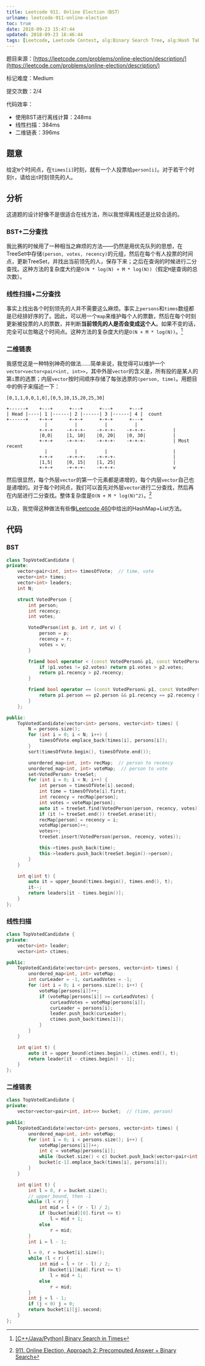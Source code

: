 ```yaml
---
title: Leetcode 911. Online Election（BST）
urlname: leetcode-911-online-election
toc: true
date: 2018-09-23 15:47:44
updated: 2018-09-23 16:46:44
tags: [Leetcode, Leetcode Contest, alg:Binary Search Tree, alg:Hash Table]
---
```


题目来源：[https://leetcode.com/problems/online-election/description/](https://leetcode.com/problems/online-election/description/)

标记难度：Medium

提交次数：2/4

代码效率：

* 使用BST进行离线计算：248ms
* 线性扫描：384ms
* 二维链表：396ms

## 题意

给定`N`个时间点，在`times[i]`时刻，就有一个人投票给`person[i]`。对于若干个时刻`t`，请给出`t`时刻领先的人。

## 分析

这道题的设计好像不是很适合在线方法，所以我觉得离线还是比较合适的。

### BST+二分查找

我比赛的时候用了一种相当之麻烦的方法——仍然是用优先队列的思想，在TreeSet中存储`(person, votes, recency)`的元组，然后在每个有人投票的时间点，更新TreeSet，并找出当前领先的人，保存下来；之后在查询的时候进行二分查找。这种方法的复杂度大约是`O(N * log(N) + M * log(N))`（假定`M`是查询的总次数）。

### 线性扫描+二分查找

事实上找出各个时刻领先的人并不需要这么麻烦。事实上`persons`和`times`数组都是已经排好序的了。因此，可以用一个`map`来维护每个人的票数，然后在每个时刻更新被投票的人的票数，并判断**当前领先的人是否会变成这个人**。如果不变的话，完全可以忽略这个时间点。这种方法的复杂度大约是`O(N + M * log(N))`。[^lee215]

[^lee215]: [\[C++/Java/Python\] Binary Search in Times](https://leetcode.com/problems/online-election/discuss/173382/C++JavaPython-Binary-Search-in-Times)

### 二维链表

我感觉这是一种特别神奇的做法……简单来说，我觉得可以维护一个`vector<vector<pair<int, int>>`，其中外层`vector`的含义是，所有投的是某人的第`i`票的选票；内层`vector`按时间顺序存储了每张选票的`(person, time)`。用题目中的例子来描述一下：

```
[0,1,1,0,0,1,0],[0,5,10,15,20,25,30]

+------+    +---+      +---+      +---+      +---+
| Head |----| 1 |------| 2 |------| 3 |------| 4 |  count
+------+    +-+-+      +-+-+      +-+-+      +---+
              |          |          |          |
            +-+-+     -+-+-+-    -+-+-+-    -+-+-+-          |
            |0,0|     |1, 10|    |0, 20|    |0, 30|          |
            +-+-+     -+-+-+-    -+-+-+-    -+-+-+-          | Most recent
              |          |          |                        |
            +-+-+     -+-+-+-    -+-+-+-                     |
            |1,5|     |0, 15|    |1, 25|                     |
            +-+-+     -+-+-+-    -+-+-+-                     v
```

然后很显然，每个外层`vector`的第一个元素都是递增的，每个内层`vector`自己也是递增的。对于每个时间点，我们可以首先对外层`vector`进行二分查找，然后再在内层进行二分查找。整体复杂度是`O(N + M * log(N)^2)`。[^solution]

[^solution]: [911. Online Election, Approach 2: Precomputed Answer + Binary Search](https://leetcode.com/articles/online-election/#approach-2-precomputed-answer-binary-search)

以及，我觉得这种做法有些像[Leetcode 460](/post/leetcode-460-lfu-cache)中给出的HashMap+List方法。

## 代码

### BST

```cpp
class TopVotedCandidate {
private:
    vector<pair<int, int>> timesOfVote;  // time, vote
    vector<int> times;
    vector<int> leaders;
    int N;

    struct VotedPerson {
        int person;
        int recency;
        int votes;

        VotedPerson(int p, int r, int v) {
            person = p;
            recency = r;
            votes = v;
        }

        friend bool operator < (const VotedPerson& p1, const VotedPerson& p2) {
            if (p1.votes != p2.votes) return p1.votes > p2.votes;
            return p1.recency > p2.recency;
        }

        friend bool operator == (const VotedPerson& p1, const VotedPerson& p2) {
            return p1.person == p2.person && p1.recency == p2.recency && p1.votes == p2.votes;
        }
    };

public:
    TopVotedCandidate(vector<int> persons, vector<int> times) {
        N = persons.size();
        for (int i = 0; i < N; i++) {
            timesOfVote.emplace_back(times[i], persons[i]);
        }
        sort(timesOfVote.begin(), timesOfVote.end());

        unordered_map<int, int> recMap;  // person to recency
        unordered_map<int, int> voteMap;  // person to vote
        set<VotedPerson> treeSet;
        for (int i = 0; i < N; i++) {
            int person = timesOfVote[i].second;
            int time = timesOfVote[i].first;
            int recency = recMap[person];
            int votes = voteMap[person];
            auto it = treeSet.find(VotedPerson(person, recency, votes));
            if (it != treeSet.end()) treeSet.erase(it);
            recMap[person] = recency = i;
            voteMap[person]++;
            votes++;
            treeSet.insert(VotedPerson(person, recency, votes));

            this->times.push_back(time);
            this->leaders.push_back(treeSet.begin()->person);
        }
    }

    int q(int t) {
        auto it = upper_bound(times.begin(), times.end(), t);
        it--;
        return leaders[it - times.begin()];
    }
};
```

### 线性扫描

```cpp
class TopVotedCandidate {
private:
    vector<int> leader;
    vector<int> ctimes;

public:
    TopVotedCandidate(vector<int> persons, vector<int> times) {
        unordered_map<int, int> voteMap;
        int curLeader = -1, curLeadVotes = -1;
        for (int i = 0; i < persons.size(); i++) {
            voteMap[persons[i]]++;
            if (voteMap[persons[i]] >= curLeadVotes) {
                curLeadVotes = voteMap[persons[i]];
                curLeader = persons[i];
                leader.push_back(curLeader);
                ctimes.push_back(times[i]);
            }
        }
    }

    int q(int t) {
        auto it = upper_bound(ctimes.begin(), ctimes.end(), t);
        return leader[it - ctimes.begin() - 1];
    }
};
```

### 二维链表

```cpp
class TopVotedCandidate {
private:
    vector<vector<pair<int, int>>> bucket;  // (time, person)

public:
    TopVotedCandidate(vector<int> persons, vector<int> times) {
        unordered_map<int, int> voteMap;
        for (int i = 0; i < persons.size(); i++) {
            voteMap[persons[i]]++;
            int c = voteMap[persons[i]];
            while (bucket.size() < c) bucket.push_back(vector<pair<int, int>>());
            bucket[c-1].emplace_back(times[i], persons[i]);
        }
    }

    int q(int t) {
        int l = 0, r = bucket.size();
        // upper_bound, then -1
        while (l < r) {
            int mid = l + (r - l) / 2;
            if (bucket[mid][0].first <= t)
                l = mid + 1;
            else
                r = mid;
        }
        int i = l - 1;

        l = 0, r = bucket[i].size();
        while (l < r) {
            int mid = l + (r - l) / 2;
            if (bucket[i][mid].first <= t)
                l = mid + 1;
            else
                r = mid;
        }
        int j = l - 1;
        if (j < 0) j = 0;
        return bucket[i][j].second;
    }
};
```
